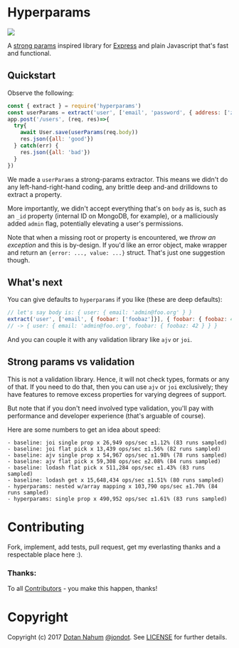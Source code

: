 # Hyperparams

<img src="https://travis-ci.org/jondot/hyperparams.svg?branch=master">

A [strong params](http://edgeguides.rubyonrails.org/action_controller_overview.html#strong-parameters) inspired library for [Express](http://expressjs.com/) and plain Javascript that's fast and functional.

## Quickstart

Observe the following:

```javascript
const { extract } = require('hyperparams')
const userParams = extract('user', ['email', 'password', { address: ['zip']}])
app.post('/users', (req, res)=>{
  try{
    await User.save(userParams(req.body))
    res.json({all: 'good'})
  } catch(err) {
    res.json({all: 'bad'})
  }
})
```

We made a `userParams` a strong-params extractor. This means we didn't do any left-hand-right-hand coding,
any brittle deep and-and drilldowns to extract a property.

More importantly, we didn't accept everything that's on `body` as is, such as an `_id` property (internal ID on MongoDB, for example),
or a malliciously added `admin` flag, potentially elevating a user's permissions.

Note that when a missing root or property is encountered, we *throw an exception* and this is by-design. If you'd like an error object,
make wrapper and return an `{error: ..., value: ...}` struct. That's just one suggestion though.

## What's next

You can give defaults to `hyperparams` if you like (these are deep defaults):

```javascript
// let's say body is: { user: { email: 'admin@foo.org' } }
extract('user', ['email', { foobar: ['foobaz']}], { foobar: { foobaz: 42 } })(body)
// -> { user: { email: 'admin@foo.org', foobar: { foobaz: 42 } } }
```

And you can couple it with any validation library like `ajv` or `joi`.

## Strong params vs validation

This is not a validation library. Hence, it will not check types, formats or
any of that. If you need to do that, then you can use `ajv` or `joi`
exclusively; they have features to remove excess properties for varying degrees
of support.

But note that if you don't need involved type validation, you'll pay with
performance and developer experience (that's arguable of course).

Here are some numbers to get an idea about speed:

```
- baseline: joi single prop x 26,949 ops/sec ±1.12% (83 runs sampled)
- baseline: joi flat pick x 13,439 ops/sec ±1.56% (82 runs sampled)
- baseline: ajv single prop x 54,967 ops/sec ±1.98% (78 runs sampled)
- baseline: ajv flat pick x 59,308 ops/sec ±2.08% (84 runs sampled)
- baseline: lodash flat pick x 511,284 ops/sec ±1.43% (83 runs sampled)
- baseline: lodash get x 15,648,434 ops/sec ±1.51% (80 runs sampled)
- hyperparams: nested w/array mapping x 103,790 ops/sec ±1.70% (84 runs sampled)
- hyperparams: single prop x 490,952 ops/sec ±1.61% (83 runs sampled)
```

# Contributing

Fork, implement, add tests, pull request, get my everlasting thanks and a respectable place here :).


### Thanks:

To all [Contributors](https://github.com/jondot/hyperparams/graphs/contributors) - you make this happen, thanks!


# Copyright

Copyright (c) 2017 [Dotan Nahum](http://gplus.to/dotan) [@jondot](http://twitter.com/jondot). See [LICENSE](LICENSE) for further details.
